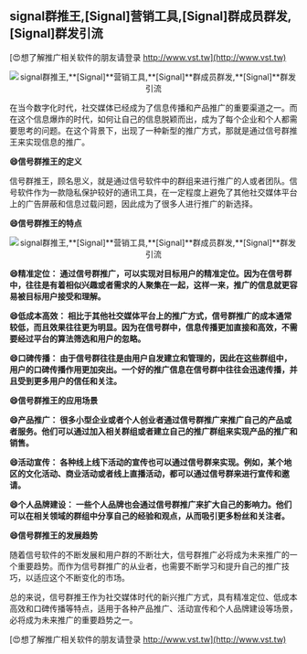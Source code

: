 ## **signal群推王,**[Signal]**营销工具,**[Signal]**群成员群发,**[Signal]**群发引流**

[😍想了解推广相关软件的朋友请登录 http://www.vst.tw](http://www.vst.tw)

 <center><img src="https://vst.tw/MP4/tuiguang/png/8.png" alt="signal群推王,**[Signal]**营销工具,**[Signal]**群成员群发,**[Signal]**群发引流"></center>

在当今数字化时代，社交媒体已经成为了信息传播和产品推广的重要渠道之一。而在这个信息爆炸的时代，如何让自己的信息脱颖而出，成为了每个企业和个人都需要思考的问题。在这个背景下，出现了一种新型的推广方式，那就是通过信号群推王来实现信息的推广。

**😄信号群推王的定义**

信号群推王，顾名思义，就是通过信号软件中的群组来进行推广的人或者团队。信号软件作为一款隐私保护较好的通讯工具，在一定程度上避免了其他社交媒体平台上的广告屏蔽和信息过载问题，因此成为了很多人进行推广的新选择。

**😄信号群推王的特点**

 <center><img src="https://vst.tw/MP4/tuiguang/png/1.png" alt="signal群推王,**[Signal]**营销工具,**[Signal]**群成员群发,**[Signal]**群发引流"></center>

**😄精准定位： 通过信号群推广，可以实现对目标用户的精准定位。因为在信号群中，往往是有着相似兴趣或者需求的人聚集在一起，这样一来，推广的信息就更容易被目标用户接受和理解。**

**😄低成本高效： 相比于其他社交媒体平台上的推广方式，信号群推广的成本通常较低，而且效果往往更为明显。因为在信号群中，信息传播更加直接和高效，不需要经过平台的算法筛选和用户的忽略。**

**😄口碑传播： 由于信号群往往是由用户自发建立和管理的，因此在这些群组中，用户的口碑传播作用更加突出。一个好的推广信息在信号群中往往会迅速传播，并且受到更多用户的信任和关注。**

**😄信号群推王的应用场景**

**😄产品推广： 很多小型企业或者个人创业者通过信号群推广来推广自己的产品或者服务。他们可以通过加入相关群组或者建立自己的推广群组来实现产品的推广和销售。**

**😄活动宣传： 各种线上线下活动的宣传也可以通过信号群来实现。例如，某个地区的文化活动、商业活动或者线上直播活动，都可以通过信号群来进行宣传和邀请。**

**😄个人品牌建设： 一些个人品牌也会通过信号群推广来扩大自己的影响力。他们可以在相关领域的群组中分享自己的经验和观点，从而吸引更多粉丝和关注者。**

**😄信号群推王的发展趋势**

随着信号软件的不断发展和用户群的不断壮大，信号群推广必将成为未来推广的一个重要趋势。而作为信号群推广的从业者，也需要不断学习和提升自己的推广技巧，以适应这个不断变化的市场。

总的来说，信号群推王作为社交媒体时代的新兴推广方式，具有精准定位、低成本高效和口碑传播等特点，适用于各种产品推广、活动宣传和个人品牌建设等场景，必将成为未来推广的重要趋势之一。

[😍想了解推广相关软件的朋友请登录 http://www.vst.tw](http://www.vst.tw)



